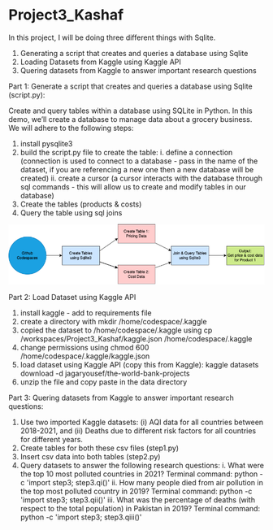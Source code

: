 # Project3_Kashaf

In this project, I will be doing three different things with Sqlite.
1. Generating a script that creates and queries a database using Sqlite
2. Loading Datasets from Kaggle using Kaggle API
3. Quering datasets from Kaggle to answer important research questions

Part 1: Generate a script that creates and queries a database using Sqlite (script.py):

Create and query tables within a database using SQLite in Python. In this demo, we’ll create a database to manage data about a grocery business. We will adhere to the following steps:
1. install pysqlite3
2. build the script.py file to create the table: 
    i. define a connection (connection is used to connect to a database - pass in the name of the dataset, if you are referencing a new one then a new database will be created)
    ii. create a cursor (a cursor interacts with the database through sql commands - this will allow us to create and modify tables in our database)
3. Create the tables (products & costs)
4. Query the table using sql joins

![Image](part1.png)

Part 2: Load Dataset using Kaggle API

1. install kaggle - add to requirements file
2. create a directory with mkdir /home/codespace/.kaggle
3. copied the dataset to /home/codespace/.kaggle using 
cp /workspaces/Project3_Kashaf/kaggle.json /home/codespace/.kaggle
4. change permissions using 
chmod 600 /home/codespace/.kaggle/kaggle.json
5. load dataset using Kaggle API (copy this from Kaggle): 
kaggle datasets download -d jagaryousef/the-world-bank-projects
6. unzip the file and copy paste in the data directory

Part 3:  Quering datasets from Kaggle to answer important research questions:
1. Use two imported Kaggle datasets: (i) AQI data for all countries between 2018-2021, 
and (ii) Deaths due to different risk factors for all countries for different years.
2. Create tables for both these csv files (step1.py)
3. Insert csv data into both tables (step2.py)
4. Query datasets to answer the following research questions:
    i. What were the top 10 most polluted countries in 2021?
    Terminal command:  python -c 'import step3; step3.qi()'
    ii. How many people died from air pollution in the top most polluted country in 2019?
    Terminal command:  python -c 'import step3; step3.qii()'
    iii. What was the percentage of deaths (with respect to the total population) in Pakistan in 2019?
    Terminal command:  python -c 'import step3; step3.qiii()'
